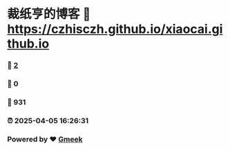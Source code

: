 # 裁纸亨的博客 :link: https://czhisczh.github.io/xiaocai.github.io 
### :page_facing_up: [2](https://czhisczh.github.io/xiaocai.github.io/tag.html) 
### :speech_balloon: 0 
### :hibiscus: 931 
### :alarm_clock: 2025-04-05 16:26:31 
### Powered by :heart: [Gmeek](https://github.com/Meekdai/Gmeek)
